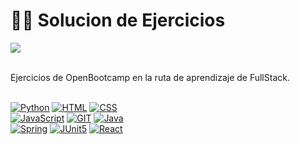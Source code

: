 # :woman_technologist: Solucion de Ejercicios
[![](https://img.shields.io/github/last-commit/marigabi94/SolucionEjercicios?style=plastic&logo=github&logoColor=white&labelColor=101010)]()

</br>
Ejercicios de OpenBootcamp en la ruta de aprendizaje de FullStack.

</br>
</br>

[![Python](https://img.shields.io/badge/Python-3776AB?style=for-the-badge&logo=python&logoColor=white&labelColor=101010)]()
[![HTML](https://img.shields.io/badge/HTML-E34F26?style=for-the-badge&logo=html5&logoColor=white&labelColor=101010)]() 
[![CSS](https://img.shields.io/badge/CSS-1572B6?style=for-the-badge&logo=css3&logoColor=white&labelColor=101010)]()</br>
[![JavaScript](https://img.shields.io/badge/JavaScript-F7DF1E?style=for-the-badge&logo=javascript&logoColor=white&labelColor=101010)]()
[![GIT](https://img.shields.io/badge/Git-F05032?style=for-the-badge&logo=git&logoColor=white&labelColor=101010)]()
[![Java](https://img.shields.io/badge/Java-E0262C?style=for-the-badge&logo=java&logoColor=white&labelColor=101010)]()</br>
[![Spring](https://img.shields.io/badge/Spring-6DB33F?style=for-the-badge&logo=spring&logoColor=white&labelColor=101010)]()
[![JUnit5](https://img.shields.io/badge/JUnit5-9558B2?style=for-the-badge&logo=Junit5&logoColor=white&labelColor=101010)]()
[![React](https://img.shields.io/badge/React-61DAFB?style=for-the-badge&logo=react&logoColor=white&labelColor=101010)]()
